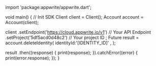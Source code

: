 import 'package:appwrite/appwrite.dart';

void main() { // Init SDK
  Client client = Client();
  Account account = Account(client);

  client
    .setEndpoint('https://cloud.appwrite.io/v1') // Your API Endpoint
    .setProject('5df5acd0d48c2') // Your project ID
  ;
  Future result = account.deleteIdentity(
    identityId:'[IDENTITY_ID]' ,
  );

  result
    .then((response) {
      print(response);
    }).catchError((error) {
      print(error.response);
  });
}

